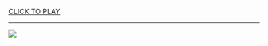 
<a href="https://premium76.site?title=unblocked_games_6_times&ref=13M">CLICK TO PLAY</a></h3>
<hr>

<a href="https://premium76.site?title=unblocked_games_6_times&ref=13M"><img src="https://clearcache.store/games.png"></a>


